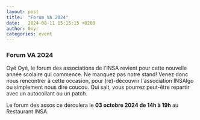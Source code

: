 ```yaml
---
layout: post
title:  "Forum VA 2024"
date:   2024-08-11 15:15:15 +0200
author: 0nyr
categories: event
---
```


### Forum VA 2024

Oyé Oyé, le forum des associations de l'INSA revient pour cette nouvelle année scolaire qui commence. Ne manquez pas notre stand! Venez donc nous rencontrer à cette occasion, pour (re)-découvrir l'association INSAlgo ou simplement nous dire coucou. Qui sait, vous pourrez peut-être repartir avec un autocollant ou un patch.

Le forum des assos ce déroulera le **03 octobre 2024 de 14h à 19h** au Restaurant INSA.